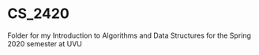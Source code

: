 # CS_2420
Folder for my Introduction to Algorithms and Data Structures for the Spring 2020 semester at UVU

